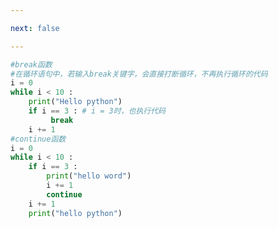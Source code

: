 ```yaml
---

next: false

---
```




<BlogInfo id="454"/>

```python
#break函数
#在循环语句中，若输入break关键字，会直接打断循环，不再执行循环的代码
i = 0
while i < 10 :
    print("Hello python")
    if i == 3 : # i = 3时，也执行代码
         break
    i += 1
#continue函数
i = 0
while i < 10 :
    if i == 3 :
        print("hello word")
        i += 1
        continue
    i += 1
    print("hello python")
```



<ActionBox />

